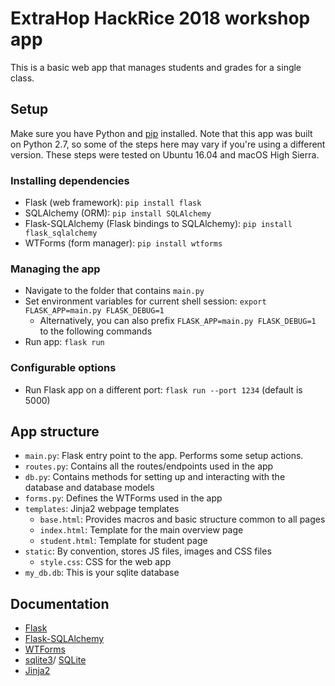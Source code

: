 # ExtraHop HackRice 2018 workshop app

This is a basic web app that manages students and grades for a single class.

## Setup
Make sure you have Python and [pip](https://pip.pypa.io/en/stable/installing/) installed. Note that this app was built on Python 2.7, so some of the steps here may vary if you're using a different version. These steps were tested on Ubuntu 16.04 and macOS High Sierra.

### Installing dependencies
- Flask (web framework): `pip install flask`
- SQLAlchemy (ORM): `pip install SQLAlchemy`
- Flask-SQLAlchemy (Flask bindings to SQLAlchemy): `pip install flask_sqlalchemy`
- WTForms (form manager): `pip install wtforms` 

### Managing the app
- Navigate to the folder that contains `main.py`
- Set environment variables for current shell session: `export FLASK_APP=main.py FLASK_DEBUG=1`
  - Alternatively, you can also prefix `FLASK_APP=main.py FLASK_DEBUG=1` to the following commands
- Run app: `flask run`

### Configurable options
- Run Flask app on a different port: `flask run --port 1234` (default is 5000)

## App structure
- `main.py`: Flask entry point to the app. Performs some setup actions.
- `routes.py`: Contains all the routes/endpoints used in the app
- `db.py`: Contains methods for setting up and interacting with the database and database models
- `forms.py`: Defines the WTForms used in the app
- `templates`: Jinja2 webpage templates
  -  `base.html`: Provides macros and basic structure common to all pages
  -  `index.html`: Template for the main overview page
  -  `student.html`: Template for student page
- `static`: By convention, stores JS files, images and CSS files
  - `style.css`: CSS for the web app 
- `my_db.db`: This is your sqlite database

## Documentation
- [Flask](http://flask.pocoo.org/docs/1.0/)
- [Flask-SQLAlchemy](http://flask-sqlalchemy.pocoo.org/2.3/)
- [WTForms](https://wtforms.readthedocs.io/en/stable/)
- [sqlite3](https://docs.python.org/2.7/library/sqlite3.html)/ [SQLite](https://www.sqlite.org/docs.html) 
- [Jinja2](http://jinja.pocoo.org/docs/2.10/)
